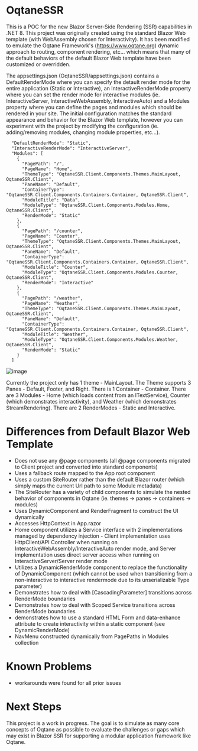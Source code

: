 # OqtaneSSR

This is a POC for the new Blazor Server-Side Rendering (SSR) capabilities in .NET 8. This project was originally created using the standard Blazor Web template (with WebAssembly chosen for Interactivity). It has been modified to emulate the Oqtane Framework's (https://www.oqtane.org) dynamic approach to routing, component rendering, etc... which means that many of the default behaviors of the default Blazor Web template have been customized or overridden.

The appsettings.json (OqtaneSSR/appsettings.json) contains a DefaultRenderMode where you can specify the detault render mode for the entire application (Static or Interactive), an InteractiveRenderMode property where you can set the render mode for interactive modules (ie. InteractiveServer, InteractiveWebAssembly, InteractiveAuto) and a Modules property where you can define the pages and modules which should be rendered in your site. The initial configuration matches the standard appearance and behavior for the Blazor Web template, however you can experiment with the project by modifying the configuration (ie. adding/removing modules, changing module properties, etc...).

```
  "DefaultRenderMode": "Static",
  "InteractiveRenderMode": "InteractiveServer",
  "Modules": [
    {
      "PagePath": "/",
      "PageName": "Home",
      "ThemeType": "OqtaneSSR.Client.Components.Themes.MainLayout, OqtaneSSR.Client",
      "PaneName": "Default",
      "ContainerType": "OqtaneSSR.Client.Components.Containers.Container, OqtaneSSR.Client",
      "ModuleTitle": "Data",
      "ModuleType": "OqtaneSSR.Client.Components.Modules.Home, OqtaneSSR.Client",
      "RenderMode": "Static"
    },
    {
      "PagePath": "/counter",
      "PageName": "Counter",
      "ThemeType": "OqtaneSSR.Client.Components.Themes.MainLayout, OqtaneSSR.Client",
      "PaneName": "Default",
      "ContainerType": "OqtaneSSR.Client.Components.Containers.Container, OqtaneSSR.Client",
      "ModuleTitle": "Counter",
      "ModuleType": "OqtaneSSR.Client.Components.Modules.Counter, OqtaneSSR.Client",
      "RenderMode": "Interactive"
    },
    {
      "PagePath": "/weather",
      "PageName": "Weather",
      "ThemeType": "OqtaneSSR.Client.Components.Themes.MainLayout, OqtaneSSR.Client",
      "PaneName": "Default",
      "ContainerType": "OqtaneSSR.Client.Components.Containers.Container, OqtaneSSR.Client",
      "ModuleTitle": "Weather",
      "ModuleType": "OqtaneSSR.Client.Components.Modules.Weather, OqtaneSSR.Client",
      "RenderMode": "Static"
    }
  ]
```

![image](https://github.com/oqtane/OqtaneSSR/assets/4840590/770b64c8-4852-4e16-be7f-0ebb168ce9bb)

Currently the project only has 1 theme - MainLayout. The Theme supports 3 Panes - Default, Footer, and Right. There is 1 Container - Container. There are 3 Modules - Home (which loads content from an ITextService), Counter (which demonstrates interactivity), and Weather (which demonstrates StreamRendering). There are 2 RenderModes - Static and Interactive.

# Differences from Default Blazor Web Template

- Does not use any @page components (all @page components migrated to Client project and converted into standard components)
- Uses a fallback route mapped to the App root component
- Uses a custom SiteRouter rather than the default Blazor router (which simply maps the current Url path to some Module metadata)
- The SiteRouter has a variety of child components to simulate the nested behavior of components in Oqtane (ie. themes -> panes -> containers -> modules)
- Uses DynamicComponent and RenderFragment to construct the UI dynamically
- Accesses HttpContext in App.razor
- Home component utilizes a Service interface with 2 implementations managed by dependency injection - Client implementation uses HttpClient/API Controller when running on InteractiveWebAssembly/InteractiveAuto render mode, and Server implementation uses direct server access when running on InteractiveServer/Server render mode
- Utilizes a DynamicRenderMode component to replace the functionality of DynamicComponent (which cannot be used when transitioning from a non-interactive to interactive rendermode due to its unserializable Type parameter)
- Demonstrates how to deal with [CascadingParameter] transitions across RenderMode boundaries
- Demonstrates how to deal with Scoped Service transitions across RenderMode boundaries
- demonstrates how to use a standard HTML Form and data-enhance attribute to create interactivity within a static component (see DynamicRenderMode)
- NavMenu constructed dynamically from PagePaths in Modules collection

# Known Problems

- workarounds were found for all prior issues

# Next Steps

This project is a work in progress. The goal is to simulate as many core concepts of Oqtane as possible to evaluate the challenges or gaps which may exist in Blazor SSR for supporting a modular application framework like Oqtane.


